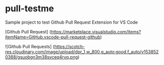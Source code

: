 # pull-testme
Sample project to test Github Pull Request Extension for VS Code

[Github Pull Request] (https://marketplace.visualstudio.com/items?itemName=GitHub.vscode-pull-request-github)

![Github Pull Requests] (https://scotch-res.cloudinary.com/image/upload/dpr_1,w_800,q_auto:good,f_auto/v1538520388/gsuobgn3m38svceq4rvq.png)
